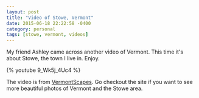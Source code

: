 ```yaml
---
layout: post
title: "Video of Stowe, Vermont"
date: 2015-06-18 22:22:58 -0400
category: personal
tags: [stowe, vermont, videos]
---
```

My friend Ashley came across another video of Vermont. This time it's about Stowe, the town I live in. Enjoy.

{% youtube 9_Wk5j_4Uc4 %}

The video is from [VermontScapes](http://www.vtscapes.com). Go checkout the site if you want to see more beautiful photos of Vermont and the Stowe area.
